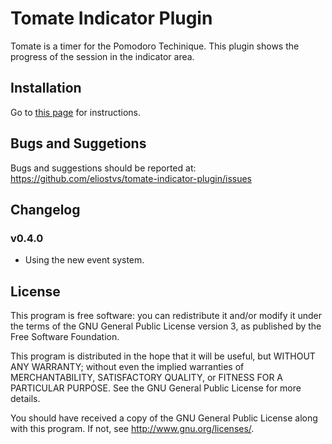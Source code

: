 Tomate Indicator Plugin
=======================

Tomate is a timer for the Pomodoro Techinique. 
This plugin shows the progress of the session in the indicator area.

Installation
------------

Go to [this page](https://github.com/eliostvs/tomate-gtk) for instructions.


Bugs and Suggetions
-------------------

Bugs and suggestions should be reported at: https://github.com/eliostvs/tomate-indicator-plugin/issues

Changelog
---------

### v0.4.0

- Using the new event system.

License
-------

This program is free software: you can redistribute it and/or modify it
under the terms of the GNU General Public License version 3, as published
by the Free Software Foundation.

This program is distributed in the hope that it will be useful, but
WITHOUT ANY WARRANTY; without even the implied warranties of
MERCHANTABILITY, SATISFACTORY QUALITY, or FITNESS FOR A PARTICULAR
PURPOSE.  See the GNU General Public License for more details.

You should have received a copy of the GNU General Public License along
with this program.  If not, see <http://www.gnu.org/licenses/>.
